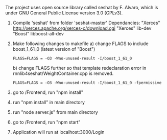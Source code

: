 The project uses open source library called seshat by F. Alvaro, which is under GNU General Public License version 3.0 (GPLv3).

1. Compile 'seshat' from folder 'seshat-master'
   Dependancies: "Xerces" http://xerces.apache.org/xerces-c/download.cgi
		 "Xerces" lib-dev
		 "Boost" libboost-all-dev
2. Make following changes to makefile
	a) change FLAGS to include boost_1_61_0 (latest version of "Boost")
	   
	   FLAGS=FLAGS = -O3 -Wno-unused-result -I/boost_1_61_0
	
	b) change FLAGS further so that template redeclaration error in 
	   rnnlib4seshat/WeightContainer.cpp is removed.
	   
	   FLAGS=FLAGS = -O3 -Wno-unused-result -I/boost_1_61_0 -fpermissive

3. go to /Frontend, run "npm install"

4. run "npm install" in main directory

5. run "node server.js" from main directory

6. go to /Frontend, run "npm start"

7. Application will run at localhost:3000/Login
